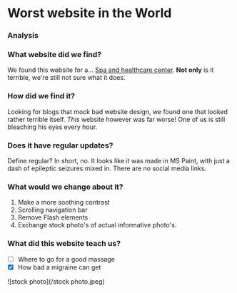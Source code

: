 

# Worst website in the World

### Analysis

### What website did we find?
We found this website for a... [Spa and healthcare center](http://www.serene-naturist.com/Naturist.html). **Not only** is it terrible, we're still not sure what it does.

### How did we find it?
Looking for blogs that mock bad website design, we found one that looked rather terrible itself. *This* website however was far worse! One of us is still bleaching his eyes every hour.

### Does it have regular updates?
Define regular? In short, no. It looks like it was made in MS Paint, with just a dash of epileptic seizures mixed in. There are no social media links. 


### What would we change about it?

1. Make a more soothing contrast
2. Scrolling navigation bar
3. Remove Flash elements
4. Exchange stock photo's of actual informative photo's.

### What did this website teach us?

- [ ] Where to go for a good massage
- [x] How bad a migraine can get

![stock photo](/stock photo.jpeg)
